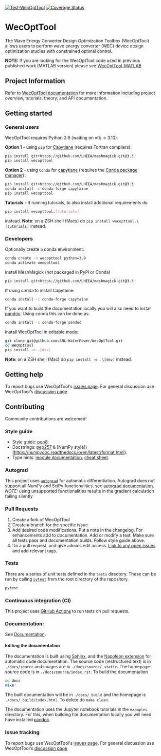 [![Test-WecOptTool](https://github.com/SNL-WaterPower/WecOptTool/actions/workflows/python-package.yml/badge.svg)](https://github.com/SNL-WaterPower/WecOptTool/actions/workflows/python-package.yml)
[![Coverage Status](https://coveralls.io/repos/github/SNL-WaterPower/WecOptTool/badge.svg?branch=main)](https://coveralls.io/github/SNL-WaterPower/WecOptTool?branch=main)

# WecOptTool
The Wave Energy Converter Design Optimization Toolbox (WecOptTool) allows users to perform wave energy converter (WEC) device design optimization studies with constrained optimal control.

**NOTE:** If you are looking for the WecOptTool code used in previous published work (MATLAB version) please see [WecOptTool-MATLAB](https://github.com/SNL-WaterPower/WecOptTool-MATLAB).

## Project Information
Refer to [WecOptTool documentation](https://snl-waterpower.github.io/WecOptTool/) for more information including project overview, tutorials, theory, and API documentation.

## Getting started
### General users
WecOptTool requires Python 3.9 (waiting on vtk -> 3.10).

**Option 1** - using `pip` for [Capytiane](https://github.com/mancellin/capytaine) (requires Fortran compilers):

```bash
pip install git+https://github.com/LHEEA/meshmagick.git@3.3
pip install wecopttool
```

**Option 2** - using `Conda` for [capytiane](https://github.com/mancellin/capytaine) (requires the [Conda package manager](https://docs.conda.io/en/latest/)):

```bash
pip install git+https://github.com/LHEEA/meshmagick.git@3.3
conda install -c conda-forge capytaine
pip install wecopttool
```

**Tutorials** - if running tutorials, to also install additional requirements do

```bash
pip install wecopttool.[tutorials]
```

instead.
**Note:** on a ZSH shell (Macs) do `pip install wecopttool.\[tutorials]` instead.

### Developers
Optionally create a conda environment:

```bash
conda create -n wecopttool python=3.9
conda activate wecopttool
```

Install MeshMagick (not packaged in PyPI or Conda)

```bash
pip install git+https://github.com/LHEEA/meshmagick.git@3.3
```

If using conda to install Capytaine:

```bash
conda install -c conda-forge capytaine
```

If you want to build the documentation locally you will also need to install [pandoc](https://pandoc.org/installing.html).
Using conda this can be done as:

```bash
conda install -c conda-forge pandoc
```

Install WecOptTool in editable mode:

```bash
git clone git@github.com:SNL-WaterPower/WecOptTool.git
cd WecOptTool
pip install -e .[dev]
```

**Note:** on a ZSH shell (Mac) do `pip install -e .\[dev]` instead.

## Getting help
To report bugs use WecOptTool's [issues page](https://github.com/SNL-WaterPower/WecOptTool/issues).
For general discussion use WecOptTool's [discussion page](https://github.com/SNL-WaterPower/WecOptTool/discussions)

## Contributing
Community contributions are welcomed!

### Style guide
* Style guide: [pep8](https://www.python.org/dev/peps/pep-0008/).
* Docstrings: [pep257](https://www.python.org/dev/peps/pep-0257/) & [NumPy style])(https://numpydoc.readthedocs.io/en/latest/format.html).
* Type hints: [module documentation](https://docs.python.org/3/library/typing.html), [cheat sheet](https://mypy.readthedocs.io/en/stable/cheat_sheet_py3.html).

### Autograd
This project uses [`autograd`](https://github.com/HIPS/autograd) for automatic differentiation.
Autograd does not support all NumPy and SciPy functionalities, see [autograd documentation](https://github.com/HIPS/autograd/blob/master/docs/tutorial.md#supported-and-unsupported-parts-of-numpyscipy).
*NOTE:* using unsupported functionalities results in the gradient calculation failing silently

### Pull Requests
  1. Create a fork of WecOptTool
  2. Create a branch for the specific issue
  3. Add desired code modifications. Put a note in the changelog. For enhancements add to documentation. Add or modify a test. Make sure all tests pass and documentation builds. Follow style guide above.
  4. Do a pull request, and give admins edit access. [Link to any open issues](https://docs.github.com/en/issues/tracking-your-work-with-issues/linking-a-pull-request-to-an-issue) and add relevant tags.

### Tests
There are a series of unit tests defined in the `tests` directory.
These can be run by calling [`pytest`](https://pytest.org) from the root directory of the repository.

```bash
pytest
```

### Continuous integration (CI)
This project uses [GitHub Actions](https://docs.github.com/en/actions/learn-github-actions) to run tests on pull requests.

### Documentation:
See [Documentation](https://snl-waterpower.github.io/WecOptTool/).

#### Editing the documentation
The documentation is built using [Sphinx](https://www.sphinx-doc.org/en/master/), and the [Napoleon extension](https://www.sphinx-doc.org/en/master/usage/extensions/napoleon.html) for automatic code documentation.
The source code (restructured text) is in `./docs/source` and images are in `./docs/source/_static`.
The homepage source code is in `./docs/source/index.rst`.
To build the documentation

```bash
cd docs
make
```

The built documentation will be in `./docs/_build` and the homepage is `./docs/_build/index.html`.
To delete do `make clean`.

The documentation uses the Jupyter notebook tutorials in the `examples` directory.
For this, when building hte documentation locally you will need have installed [pandoc](https://pandoc.org/installing.html).

### Issue tracking
To report bugs use WecOptTool's [issues page](https://github.com/SNL-WaterPower/WecOptTool/issues).
For general discussion use WecOptTool's [discussion page](https://github.com/SNL-WaterPower/WecOptTool/discussions)
